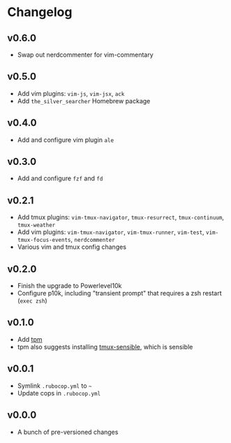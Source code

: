 # Changelog

## v0.6.0

- Swap out nerdcommenter for vim-commentary

## v0.5.0

- Add vim plugins: `vim-js`, `vim-jsx`, `ack`
- Add `the_silver_searcher` Homebrew package

## v0.4.0

- Add and configure vim plugin `ale`

## v0.3.0

- Add and configure `fzf` and `fd`

## v0.2.1

- Add tmux plugins: `vim-tmux-navigator`, `tmux-resurrect`, `tmux-continuum`, `tmux-weather`
- Add vim plugins: `vim-tmux-navigator`, `vim-tmux-runner`, `vim-test`, `vim-tmux-focus-events`, `nerdcommenter`
- Various vim and tmux config changes

## v0.2.0

- Finish the upgrade to Powerlevel10k
- Configure p10k, including "transient prompt" that requires a zsh restart (`exec zsh`)

## v0.1.0

- Add [tpm](https://github.com/tmux-plugins/tpm)
- tpm also suggests installing [tmux-sensible](https://github.com/tmux-plugins/tmux-sensible), which is sensible

## v0.0.1

- Symlink `.rubocop.yml` to `~`
- Update cops in `.rubocop.yml`

## v0.0.0

- A bunch of pre-versioned changes
